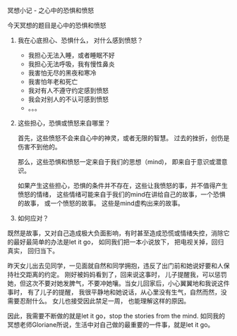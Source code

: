 冥想小记 - 之心中的恐惧和愤怒

今天冥想的题目是心中的恐惧和愤怒

1. 我在心底担心、恐惧什么， 对什么感到愤怒？ 

   - 我担心无法入睡，或者睡眠不好
   - 我担心无法呼吸，我有慢性鼻炎
   - 我害怕无尽的黑夜和寒冷
   - 我害怕年老和死亡
   - 我对有人不遵守约定感到愤怒
   - 我会对别人的不认可感到愤怒
   - 。。。

2. 这些担心，恐惧或愤怒来自哪里？ 

   首先，这些愤怒不会来自心中的神灵，或者无限的智慧。 过去的挫折，创伤是伤害不到他的。

   那么，这些恐惧和愤怒一定来自于我们的思想（mind)， 即来自于意识或潜意识。 

   如果产生这些担心，恐惧的条件并不存在，这些让我愤怒的事，并不值得产生愤怒的情绪， 这些情绪可能来自于我们的mind在讲给自己的故事，一个恐惧的故事， 或一个愤怒的故事。 这些是mind虚构出来的故事。 

3.  如何应对？

   既然是故事，又对自己造成极大负面影响，有时甚至造成恐慌或情绪失控，消除它的最好最简单的办法是let it go， 如同我们把一本小说放下， 把电视关掉，回归真实， 回归当下。

   

   昨天女儿出去见同学，一见面就自然和同学拥抱，违反了出门前和她说好要和人保持社交距离的约定。 刚好被妈妈看到了，回来说这事时， 儿子提醒我，可以惩罚她，但这次不要对她发脾气，不要冲她嚷。当女儿回家后，小心翼翼地和我说这件事时， 有了儿子的提醒， 我很平静地和她说话，从心里没有生气，自然而然，没需要忍耐什么。 女儿也接受因此禁足一周， 也能理解这样的原因。  

   

   因此，我需要不断做的就是let it go，stop the stories from the mind.  如同我的冥想老师Gloriane所说，生活中对自己做的最重要的一件事，就是let it go。

   